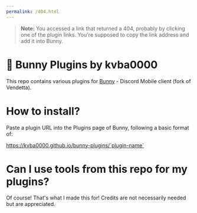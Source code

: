 ```yaml
---
permalink: /404.html
---
```

> **Note:** You accessed a link that returned a 404, probably by clicking one of the plugin links. You're supposed to copy the link address and add it into Bunny.

# 🐇 Bunny Plugins by kvba0000
This repo contains various plugins for [Bunny](https://github.com/pyoncord/Bunny) - Discord Mobile client (fork of Vendetta).

# How to install?
Paste a plugin URL into the Plugins page of Bunny, following a basic format of:

https://kvba0000.github.io/bunny-plugins/`plugin-name`

# Can I use tools from this repo for my plugins?
Of course! That's what I made this for! Credits are not necessarily needed but are appreciated.